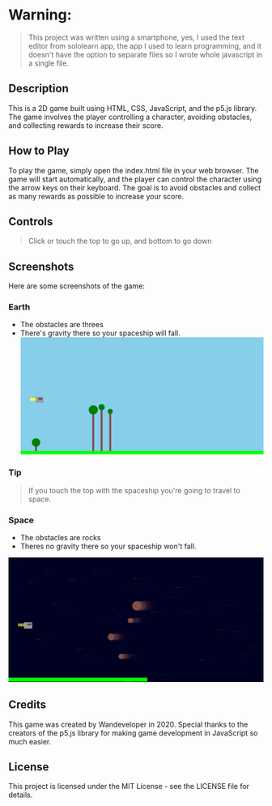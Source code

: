 # Warning:
> This project was written using a smartphone, yes, I used the text editor from sololearn app, the app I used to learn programming, and it doesn't have the option to separate files so I wrote whole javascript in a single file.

## Description

This is a 2D game built using HTML, CSS, JavaScript, and the p5.js library. The game involves the player controlling a character, avoiding obstacles, and collecting rewards to increase their score.

## How to Play

To play the game, simply open the index.html file in your web browser. The game will start automatically, and the player can control the character using the arrow keys on their keyboard. The goal is to avoid obstacles and collect as many rewards as possible to increase your score.

## Controls
>Click or touch the top to go up, and bottom to go down


## Screenshots

Here are some screenshots of the game:

### Earth
* The obstacles are threes
* There's gravity there so your spaceship will fall.
![Earth Level Screenshot](/images/infinite-travel-earth-image.png)

### Tip
> If you touch the top with the spaceship you're going to travel to space.

### Space
* The obstacles are rocks
* Theres no gravity there so your spaceship won't fall.

![Space Level Screenshot](/images/infinite-travel-space-image.png)


## Credits

This game was created by Wandeveloper in 2020. Special thanks to the creators of the p5.js library for making game development in JavaScript so much easier.

## License

This project is licensed under the MIT License - see the LICENSE file for details.
